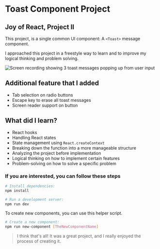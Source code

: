 # Toast Component Project

## Joy of React, Project II

This project, is a single common UI component: A `<Toast>` message component.

I approached this project in a freestyle way to learn and to improve my logical thinking and problem solving.

![Screen recording showing 3 toast messages popping up from user input](./docs/toast-demo.gif)

## Additional feature that I added

- Tab selection on radio buttons
- Escape key to erase all toast messages
- Screen reader support on button

## What did I learn?

- React hooks
- Handling React states
- State management using `React.createContext`
- Breaking down the function into a more manageable structure
- Analyzing the project before implementation
- Logical thinking on how to implement certain features
- Problem-solving on how to solve a specific problem

### If you are interested, you can follow these steps

```bash
# Install dependencies:
npm install

# Run a development server:
npm run dev
```

To create new components, you can use this helper script.

```bash
# Create a new component:
npm run new-component [TheNewComponentName]
```

> I think that's all! It was a great project, and I really enjoyed the process of creating it.
